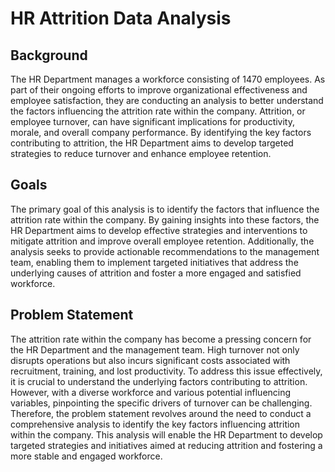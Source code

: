 # **HR Attrition Data Analysis**

## Background

The HR Department manages a workforce consisting of 1470 employees. As part of their ongoing efforts to improve organizational effectiveness and employee satisfaction, they are conducting an analysis to better understand the factors influencing the attrition rate within the company. Attrition, or employee turnover, can have significant implications for productivity, morale, and overall company performance. By identifying the key factors contributing to attrition, the HR Department aims to develop targeted strategies to reduce turnover and enhance employee retention.

## Goals

The primary goal of this analysis is to identify the factors that influence the attrition rate within the company. By gaining insights into these factors, the HR Department aims to develop effective strategies and interventions to mitigate attrition and improve overall employee retention. Additionally, the analysis seeks to provide actionable recommendations to the management team, enabling them to implement targeted initiatives that address the underlying causes of attrition and foster a more engaged and satisfied workforce.

## Problem Statement

The attrition rate within the company has become a pressing concern for the HR Department and the management team. High turnover not only disrupts operations but also incurs significant costs associated with recruitment, training, and lost productivity. To address this issue effectively, it is crucial to understand the underlying factors contributing to attrition. However, with a diverse workforce and various potential influencing variables, pinpointing the specific drivers of turnover can be challenging. Therefore, the problem statement revolves around the need to conduct a comprehensive analysis to identify the key factors influencing attrition within the company. This analysis will enable the HR Department to develop targeted strategies and initiatives aimed at reducing attrition and fostering a more stable and engaged workforce.
